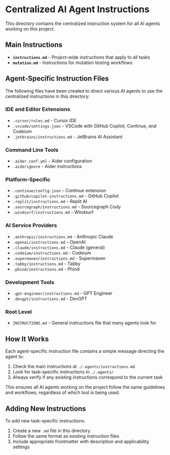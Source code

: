 # Centralized AI Agent Instructions

This directory contains the centralized instruction system for all AI agents working on this project.

## Main Instructions

- **`instructions.md`** - Project-wide instructions that apply to all tasks
- **`mutation.md`** - Instructions for mutation testing workflows

## Agent-Specific Instruction Files

The following files have been created to direct various AI agents to use the centralized instructions in this directory:

### IDE and Editor Extensions
- `.cursor/rules.md` - Cursor IDE
- `.vscode/settings.json` - VSCode with GitHub Copilot, Continue, and Codeium
- `.jetbrains/instructions.md` - JetBrains AI Assistant

### Command Line Tools
- `.aider.conf.yml` - Aider configuration
- `.aiderignore` - Aider instructions

### Platform-Specific
- `.continue/config.json` - Continue extension
- `.github/copilot-instructions.md` - GitHub Copilot
- `.replit/instructions.md` - Replit AI
- `.sourcegraph/instructions.md` - Sourcegraph Cody
- `.windsurf/instructions.md` - Windsurf

### AI Service Providers
- `.anthropic/instructions.md` - Anthropic Claude
- `.openai/instructions.md` - OpenAI
- `.claude/instructions.md` - Claude (general)
- `.codeium/instructions.md` - Codeium
- `.supermaven/instructions.md` - Supermaven
- `.tabby/instructions.md` - Tabby
- `.phind/instructions.md` - Phind

### Development Tools
- `.gpt-engineer/instructions.md` - GPT Engineer
- `.devgpt/instructions.md` - DevGPT

### Root Level
- `INSTRUCTIONS.md` - General instructions file that many agents look for

## How It Works

Each agent-specific instruction file contains a simple message directing the agent to:

1. Check the main instructions at `./.agents/instructions.md`
2. Look for task-specific instructions in `./.agents/`
3. Always verify if any existing instructions correspond to the current task

This ensures all AI agents working on the project follow the same guidelines and workflows, regardless of which tool is being used.

## Adding New Instructions

To add new task-specific instructions:

1. Create a new `.md` file in this directory
2. Follow the same format as existing instruction files
3. Include appropriate frontmatter with description and applicability settings